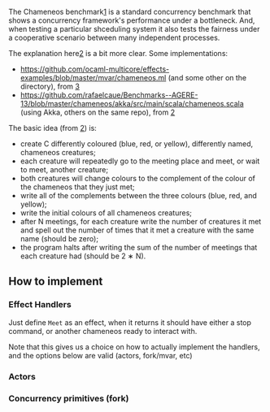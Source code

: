 The Chameneos benchmark[1] is a standard concurrency benchmark that shows a concurrency framework's
performance under a bottleneck. And, when testing a particular shceduling system it also tests the fairness
under a cooperative scenario between many independent processes.

The explanation here[2] is a bit more clear.
Some implementations:
- https://github.com/ocaml-multicore/effects-examples/blob/master/mvar/chameneos.ml (and some other on the directory), from [3]
- https://github.com/rafaelcaue/Benchmarks--AGERE-13/blob/master/chameneos/akka/src/main/scala/chameneos.scala (using Akka, others on the same repo), from [2]


The basic idea (from [2]) is:
- create C differently coloured (blue, red, or yellow), differently named, chameneos creatures;
- each creature will repeatedly go to the meeting place and
meet, or wait to meet, another creature;
- both creatures will change colours to the complement of
the colour of the chameneos that they just met;
- write all of the complements between the three colours
(blue, red, and yellow);
- write the initial colours of all chameneos creatures;
- after N meetings, for each creature write the number of
creatures it met and spell out the number of times that it
met a creature with the same name (should be zero);
- the program halts after writing the sum of the number of
meetings that each creature had (should be 2 ∗ N).


## How to implement

### Effect Handlers
Just define `Meet` as an effect, when it returns it should have either a stop command, or
another chameneos ready to interact with.

Note that this gives us a choice on how to actually implement the handlers, and the options below
are valid (actors, fork/mvar, etc)

### Actors

### Concurrency primitives (fork)

[1]: https://ieeexplore.ieee.org/document/1227495
[2]: https://dl.acm.org/doi/abs/10.1145/2541329.2541339
[3]: https://dl.acm.org/doi/10.1145/3453483.3454039